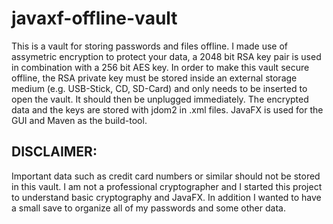 # javaxf-offline-vault
This is a vault for storing passwords and files offline. I made use of assymetric encryption to protect your data, a 2048 bit RSA key pair is used in combination with a 256 bit AES key. In order to make this vault secure offline, the RSA private key must be stored inside an external storage medium (e.g. USB-Stick, CD, SD-Card) and only needs to be inserted to open the vault. It should then be unplugged immediately. The encrypted data and the keys are stored with jdom2 in .xml files. JavaFX is used for the GUI and Maven as the build-tool.

## DISCLAIMER:
Important data such as credit card numbers or similar should not be stored in this vault. I am not a professional cryptographer and I started this project to understand basic cryptography and JavaFX. In addition I wanted to have a small save to organize all of my passwords and some other data. 
